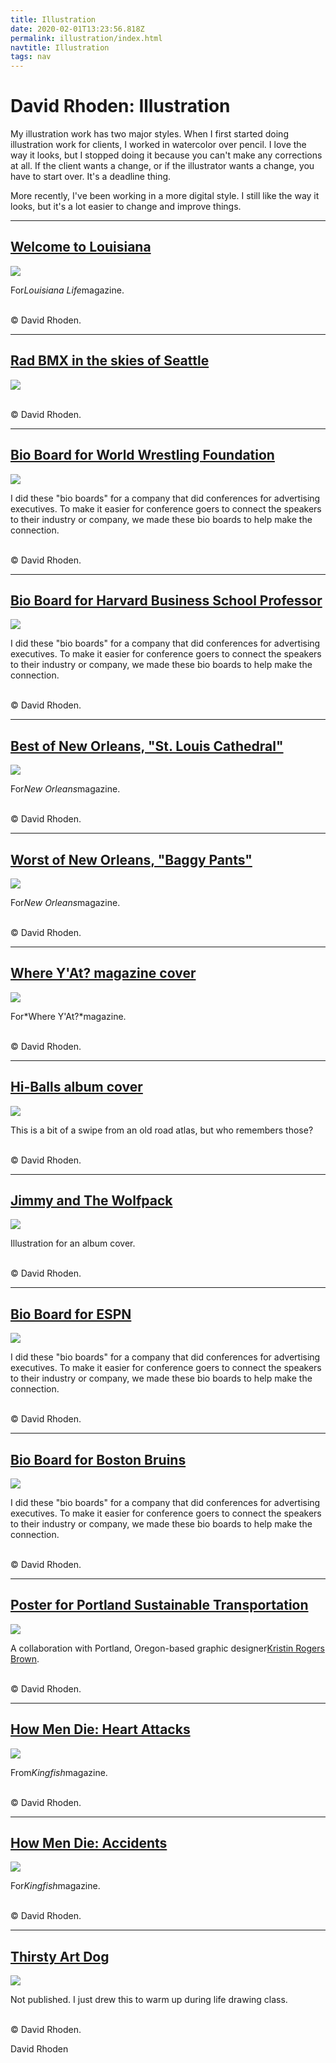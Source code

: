 ```yaml
---
title: Illustration
date: 2020-02-01T13:23:56.818Z
permalink: illustration/index.html
navtitle: Illustration
tags: nav
---
```

# David Rhoden: Illustration

My illustration work has two major styles. When I first started doing illustration work for clients, I worked in watercolor over pencil. I love the way it looks, but I stopped doing it because you can't make any corrections at all. If the client wants a change, or if the illustrator wants a change, you have to start over. It's a deadline thing.

More recently, I've been working in a more digital style. I still like the way it looks, but it's a lot easier to change and improve things.

- - -

## [Welcome to Louisiana](https://davidrhoden.com/illustration/welcome-to-louisiana)

[![](https://davidrhoden.com/assets/images/illustrations/_fourHundredThirtyTwoPxWide/cars.jpg)](https://davidrhoden.com/illustration/welcome-to-louisiana)

For*Louisiana Life*magazine.

\
© David Rhoden.

- - -

## [Rad BMX in the skies of Seattle](https://davidrhoden.com/illustration/rad-bmx-in-the-skies-of-seattle)

[![](https://davidrhoden.com/assets/images/illustrations/_fourHundredThirtyTwoPxWide/harbo.jpg)](https://davidrhoden.com/illustration/rad-bmx-in-the-skies-of-seattle)

\
© David Rhoden.

- - -

## [Bio Board for World Wrestling Foundation](https://davidrhoden.com/illustration/bio-board-for-world-wrestling-foundation)

[![](https://davidrhoden.com/assets/images/illustrations/_fourHundredThirtyTwoPxWide/wwf.jpg)](https://davidrhoden.com/illustration/bio-board-for-world-wrestling-foundation)

I did these "bio boards" for a company that did conferences for advertising executives. To make it easier for conference goers to connect the speakers to their industry or company, we made these bio boards to help make the connection.

\
© David Rhoden.

- - -

## [Bio Board for Harvard Business School Professor](https://davidrhoden.com/illustration/bio-board-for-harvard-business-school-professor)

[![](https://davidrhoden.com/assets/images/illustrations/_fourHundredThirtyTwoPxWide/narayandas.jpg)](https://davidrhoden.com/illustration/bio-board-for-harvard-business-school-professor)

I did these "bio boards" for a company that did conferences for advertising executives. To make it easier for conference goers to connect the speakers to their industry or company, we made these bio boards to help make the connection.

\
© David Rhoden.

- - -

## [Best of New Orleans, "St. Louis Cathedral"](https://davidrhoden.com/illustration/best-of-new-orleans-st-louis-cathedral)

[![](https://davidrhoden.com/assets/images/illustrations/_fourHundredThirtyTwoPxWide/stloufinal.jpg)](https://davidrhoden.com/illustration/best-of-new-orleans-st-louis-cathedral)

For*New Orleans*magazine.

\
© David Rhoden.

- - -

## [Worst of New Orleans, "Baggy Pants"](https://davidrhoden.com/illustration/worst-of-new-orleans-baggy-pants)

[![](https://davidrhoden.com/assets/images/illustrations/_fourHundredThirtyTwoPxWide/baggyfinal.jpg)](https://davidrhoden.com/illustration/worst-of-new-orleans-baggy-pants)

For*New Orleans*magazine.

\
© David Rhoden.

- - -

## [Where Y'At? magazine cover](https://davidrhoden.com/illustration/where-yat-magazine-cover)

[![](https://davidrhoden.com/assets/images/illustrations/_fourHundredThirtyTwoPxWide/cover605.jpg)](https://davidrhoden.com/illustration/where-yat-magazine-cover)

For*Where Y'At?*magazine.

\
© David Rhoden.

- - -

## [Hi-Balls album cover](https://davidrhoden.com/illustration/hi-balls-album-cover)

[![](https://davidrhoden.com/assets/images/illustrations/_fourHundredThirtyTwoPxWide/coverLoveMusic.jpg)](https://davidrhoden.com/illustration/hi-balls-album-cover)

This is a bit of a swipe from an old road atlas, but who remembers those?

\
© David Rhoden.

- - -

## [Jimmy and The Wolfpack](https://davidrhoden.com/illustration/jimmy-and-the-wolfpack)

[![](https://davidrhoden.com/assets/images/illustrations/_fourHundredThirtyTwoPxWide/jatwp_illustrationonly.png)](https://davidrhoden.com/illustration/jimmy-and-the-wolfpack)

Illustration for an album cover.

\
© David Rhoden.

- - -

## [Bio Board for ESPN](https://davidrhoden.com/illustration/bio-board-for-espn)

[![](https://davidrhoden.com/assets/images/illustrations/_fourHundredThirtyTwoPxWide/espn.gif)](https://davidrhoden.com/illustration/bio-board-for-espn)

I did these "bio boards" for a company that did conferences for advertising executives. To make it easier for conference goers to connect the speakers to their industry or company, we made these bio boards to help make the connection.

\
© David Rhoden.

- - -

## [Bio Board for Boston Bruins](https://davidrhoden.com/illustration/bio-board-for-boston-bruins)

[![](https://davidrhoden.com/assets/images/illustrations/_fourHundredThirtyTwoPxWide/byrne.jpg)](https://davidrhoden.com/illustration/bio-board-for-boston-bruins)

I did these "bio boards" for a company that did conferences for advertising executives. To make it easier for conference goers to connect the speakers to their industry or company, we made these bio boards to help make the connection.

\
© David Rhoden.

- - -

## [Poster for Portland Sustainable Transportation](https://davidrhoden.com/illustration/poster-for-portland-sustainable-transportation)

[![](https://davidrhoden.com/assets/images/illustrations/_fourHundredThirtyTwoPxWide/Posterv3.jpg)](https://davidrhoden.com/illustration/poster-for-portland-sustainable-transportation)

A collaboration with Portland, Oregon-based graphic designer[Kristin Rogers Brown](http://www.krbee.com/).

\
© David Rhoden.

- - -

## [How Men Die: Heart Attacks](https://davidrhoden.com/illustration/how-men-die-heart-attacks)

[![](https://davidrhoden.com/assets/images/illustrations/_fourHundredThirtyTwoPxWide/pencilheart.jpg)](https://davidrhoden.com/illustration/how-men-die-heart-attacks)

From*Kingfish*magazine.

\
© David Rhoden.

- - -

## [How Men Die: Accidents](https://davidrhoden.com/illustration/accidents)

[![](https://davidrhoden.com/assets/images/illustrations/_fourHundredThirtyTwoPxWide/accidents.jpg)](https://davidrhoden.com/illustration/accidents)

For*Kingfish*magazine.

\
© David Rhoden.

- - -

## [Thirsty Art Dog](https://davidrhoden.com/illustration/thirsty-art-dog)

[![](https://davidrhoden.com/assets/images/illustrations/_fourHundredThirtyTwoPxWide/thirstydog.gif)](https://davidrhoden.com/illustration/thirsty-art-dog)

Not published. I just drew this to warm up during life drawing class.

\
© David Rhoden.

David Rhoden
